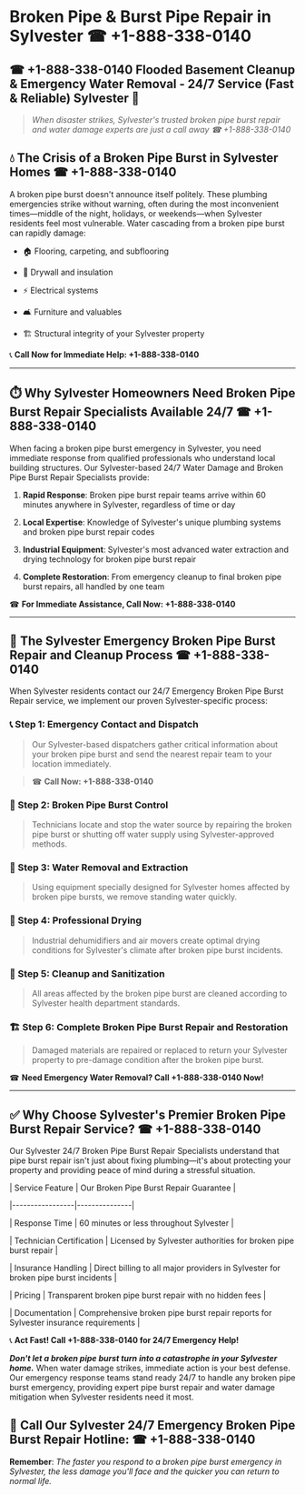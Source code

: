 # Broken Pipe & Burst Pipe Repair in Sylvester ☎ +1-888-338-0140  
## ☎ +1-888-338-0140 Flooded Basement Cleanup & Emergency Water Removal - 24/7 Service (Fast & Reliable) Sylvester 🚨  

> *When disaster strikes, Sylvester's trusted broken pipe burst repair and water damage experts are just a call away ☎ +1-888-338-0140*  

## 💧 The Crisis of a Broken Pipe Burst in Sylvester Homes ☎ +1-888-338-0140  

A broken pipe burst doesn't announce itself politely. These plumbing emergencies strike without warning, often during the most inconvenient times—middle of the night, holidays, or weekends—when Sylvester residents feel most vulnerable. Water cascading from a broken pipe burst can rapidly damage:  

* 🏠 Flooring, carpeting, and subflooring  
* 🧱 Drywall and insulation  
* ⚡ Electrical systems  
* 🛋️ Furniture and valuables  
* 🏗️ Structural integrity of your Sylvester property  

📞 **Call Now for Immediate Help: +1-888-338-0140**  

---  

## ⏱️ Why Sylvester Homeowners Need Broken Pipe Burst Repair Specialists Available 24/7 ☎ +1-888-338-0140  

When facing a broken pipe burst emergency in Sylvester, you need immediate response from qualified professionals who understand local building structures. Our Sylvester-based 24/7 Water Damage and Broken Pipe Burst Repair Specialists provide:  

1. **Rapid Response**: Broken pipe burst repair teams arrive within 60 minutes anywhere in Sylvester, regardless of time or day  
2. **Local Expertise**: Knowledge of Sylvester's unique plumbing systems and broken pipe burst repair codes  
3. **Industrial Equipment**: Sylvester's most advanced water extraction and drying technology for broken pipe burst repair  
4. **Complete Restoration**: From emergency cleanup to final broken pipe burst repairs, all handled by one team  

☎ **For Immediate Assistance, Call Now: +1-888-338-0140**  

---  

## 🔧 The Sylvester Emergency Broken Pipe Burst Repair and Cleanup Process ☎ +1-888-338-0140  

When Sylvester residents contact our 24/7 Emergency Broken Pipe Burst Repair service, we implement our proven Sylvester-specific process:  

### 📞 Step 1: Emergency Contact and Dispatch  
> Our Sylvester-based dispatchers gather critical information about your broken pipe burst and send the nearest repair team to your location immediately.  
> ☎ **Call Now: +1-888-338-0140**  

### 🚿 Step 2: Broken Pipe Burst Control  
> Technicians locate and stop the water source by repairing the broken pipe burst or shutting off water supply using Sylvester-approved methods.  

### 🌊 Step 3: Water Removal and Extraction  
> Using equipment specially designed for Sylvester homes affected by broken pipe bursts, we remove standing water quickly.  

### 💨 Step 4: Professional Drying  
> Industrial dehumidifiers and air movers create optimal drying conditions for Sylvester's climate after broken pipe burst incidents.  

### 🧼 Step 5: Cleanup and Sanitization  
> All areas affected by the broken pipe burst are cleaned according to Sylvester health department standards.  

### 🏗️ Step 6: Complete Broken Pipe Burst Repair and Restoration  
> Damaged materials are repaired or replaced to return your Sylvester property to pre-damage condition after the broken pipe burst.  

☎ **Need Emergency Water Removal? Call +1-888-338-0140 Now!**  

---  

## ✅ Why Choose Sylvester's Premier Broken Pipe Burst Repair Service? ☎ +1-888-338-0140  

Our Sylvester 24/7 Broken Pipe Burst Repair Specialists understand that pipe burst repair isn't just about fixing plumbing—it's about protecting your property and providing peace of mind during a stressful situation.  

| Service Feature | Our Broken Pipe Burst Repair Guarantee |  
|-----------------|---------------|  
| Response Time | 60 minutes or less throughout Sylvester |  
| Technician Certification | Licensed by Sylvester authorities for broken pipe burst repair |  
| Insurance Handling | Direct billing to all major providers in Sylvester for broken pipe burst incidents |  
| Pricing | Transparent broken pipe burst repair with no hidden fees |  
| Documentation | Comprehensive broken pipe burst repair reports for Sylvester insurance requirements |  

📞 **Act Fast! Call +1-888-338-0140 for 24/7 Emergency Help!**  

***Don't let a broken pipe burst turn into a catastrophe in your Sylvester home.*** When water damage strikes, immediate action is your best defense. Our emergency response teams stand ready 24/7 to handle any broken pipe burst emergency, providing expert pipe burst repair and water damage mitigation when Sylvester residents need it most.  

## 📱 Call Our Sylvester 24/7 Emergency Broken Pipe Burst Repair Hotline: ☎ +1-888-338-0140  

**Remember**: *The faster you respond to a broken pipe burst emergency in Sylvester, the less damage you'll face and the quicker you can return to normal life.*